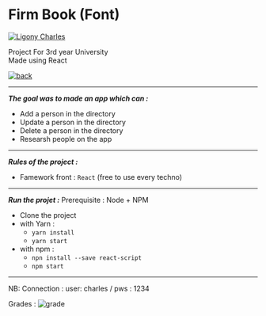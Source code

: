 # Firm Book (Font)
[![Ligony Charles](https://img.shields.io/badge/Charles-LinkedIn-1E90E7.svg)](https://www.linkedin.com/in/charles-ligony-893177134/)

Project For 3rd year University   
Made using React

[![back](https://img.shields.io/badge/FirmBook-Back-41A48D.svg)](https://github.com/CharlesLgn/firm-book-back)

***

___The goal was to made an app which can :___

 -  Add a person in the directory
 -  Update a person in the directory
 -  Delete a person in the directory 
 -  Researsh people on the app
 
***

___Rules of the project :___

 - Famework front   : `React` (free to use every techno) 

***

___Run the projet :___
Prerequisite : Node + NPM
 - Clone the project
 - with Yarn :
    - `yarn install`
    - `yarn start`
 - with npm : 
    - `npn install --save react-script`
    - `npm start `

***
NB: Connection : user: charles / pws : 1234


Grades  :   ![grade](https://img.shields.io/badge/17-20-00BB00.svg)
